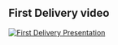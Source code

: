 ## First Delivery video
[![First Delivery Presentation](https://i9.ytimg.com/vi/gZjsCwngXCQ/mq2.jpg?sqp=CMzH8YQG&rs=AOn4CLBK2BRMDoz_KJ2T3XGwr89geW3jWg)](https://youtu.be/gZjsCwngXCQ)
